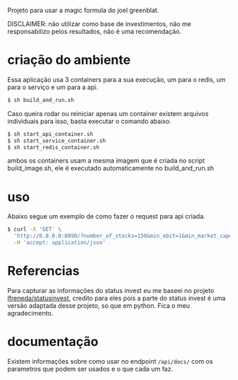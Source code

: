 
Projeto para usar a magic formula do joel greenblat.

DISCLAIMER: não utilizar como base de investimentos, não me responsabilizo pelos resultados, não é uma recomendação.

# criação do ambiente
Essa aplicação usa 3 containers para a sua execução, um para o redis, um para o serviço e um para a api.
```bash
$ sh build_and_run.sh
```

Caso queira rodar ou reiniciar apenas um container existem arquivos individuais para isso, basta executar o comando abaixo.
```bash
$ sh start_api_container.sh
$ sh start_service_container.sh
$ sh start_redis_container.sh
```
ambos os containers usam a mesma imagem que é criada no script build_image.sh, ele é executado automaticamente no build_and_run.sh

# uso
Abaixo segue um exemplo de como fazer o request para api criada.
```bash
$ curl -X 'GET' \
  'http://0.0.0.0:8090/?number_of_stocks=150&min_ebit=1&min_market_cap=0&roic_ignore=0&format=json&graham_max_pl=15&graham_max_pvp=1.5&indexes=IBOV&indexes=BRX50' \
  -H 'accept: application/json'
```


# Referencias
Para capturar as informações do status invest eu me baseei no projeto [lfreneda/statusinvest](https://github.com/lfreneda/statusinvest), credito para eles pois a parte do status invest é uma versão adaptada desse projeto, so que em python. Fica o meu agradecimento.

# documentação
Existem informações sobre como usar no endpoint `/api/docs/` com os parametros que podem ser usados e o que cada um faz.

